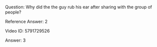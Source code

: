 Question: Why did the the guy rub his ear after sharing with the group of people?

Reference Answer: 2

Video ID: 5791729526

Answer: 3

